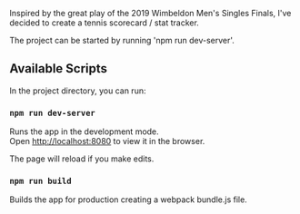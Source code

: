 Inspired by the great play of the 2019 Wimbeldon Men's Singles Finals, I've decided to create a tennis scorecard / stat tracker. 

The project can be started by running 'npm run dev-server'.

## Available Scripts

In the project directory, you can run:

### `npm run dev-server`

Runs the app in the development mode.<br>
Open [http://localhost:8080](http://localhost:8080) to view it in the browser.

The page will reload if you make edits.

### `npm run build`

Builds the app for production creating a webpack bundle.js file.<br>
